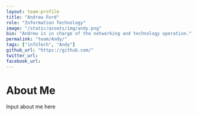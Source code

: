 ```yaml
---
layout: team-profile
title: "Andrew Ford"
role: "Information Technology"
image: "/static/assets/img/andy.png"
bio: "Andrew is in charge of the networking and technology operation."
permalink: "team/Andy/"
tags: ["infoTech", "Andy"]
github_url: "https://github.com/"
twitter_url: 
facebook_url: 
---
```


# About Me

Input about me here
